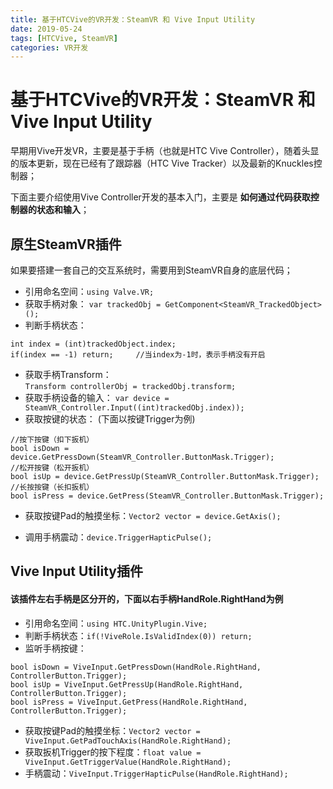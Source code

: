 ```yaml
---
title: 基于HTCVive的VR开发：SteamVR 和 Vive Input Utility
date: 2019-05-24
tags: [HTCVive, SteamVR]
categories: VR开发
---
```


# 基于HTCVive的VR开发：SteamVR 和 Vive Input Utility
早期用Vive开发VR，主要是基于手柄（也就是HTC Vive Controller），随着头显的版本更新，现在已经有了跟踪器（HTC Vive Tracker）以及最新的Knuckles控制器；

下面主要介绍使用Vive Controller开发的基本入门，主要是 **如何通过代码获取控制器的状态和输入**；
 
## 原生SteamVR插件
如果要搭建一套自己的交互系统时，需要用到SteamVR自身的底层代码；

 - 引用命名空间：`using Valve.VR;`
 - 获取手柄对象： `var trackedObj = GetComponent<SteamVR_TrackedObject>();`
 - 判断手柄状态：
```
int index = (int)trackedObject.index;
if(index == -1) return;  	//当index为-1时，表示手柄没有开启
```
 - 获取手柄Transform：  
 `Transform controllerObj = trackedObj.transform;`
 - 获取手柄设备的输入： 
 `var device = SteamVR_Controller.Input((int)trackedObj.index));`
- 获取按键的状态： (下面以按键Trigger为例)
 ```
//按下按键（扣下扳机）
bool isDown = device.GetPressDown(SteamVR_Controller.ButtonMask.Trigger);
//松开按键（松开扳机）
bool isUp = device.GetPressUp(SteamVR_Controller.ButtonMask.Trigger);
//长按按键（长扣扳机）
bool isPress = device.GetPress(SteamVR_Controller.ButtonMask.Trigger);
```
- 获取按键Pad的触摸坐标：`Vector2 vector = device.GetAxis();`

 - 调用手柄震动：`device.TriggerHapticPulse();`

## Vive Input Utility插件
#### 该插件左右手柄是区分开的，下面以右手柄HandRole.RightHand为例
 - 引用命名空间：`using HTC.UnityPlugin.Vive;`
 - 判断手柄状态：`if(!ViveRole.IsValidIndex(0)) return;`
 - 监听手柄按键：
```
bool isDown = ViveInput.GetPressDown(HandRole.RightHand, ControllerButton.Trigger);
bool isUp = ViveInput.GetPressUp(HandRole.RightHand, ControllerButton.Trigger);
bool isPress = ViveInput.GetPress(HandRole.RightHand, ControllerButton.Trigger);
```
 - 获取按键Pad的触摸坐标：`Vector2 vector = ViveInput.GetPadTouchAxis(HandRole.RightHand);`
 - 获取扳机Trigger的按下程度：`float value = ViveInput.GetTriggerValue(HandRole.RightHand);`
 -  手柄震动：`ViveInput.TriggerHapticPulse(HandRole.RightHand);`
